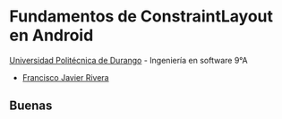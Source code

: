 # Fundamentos de ConstraintLayout en Android

[Universidad Politécnica de Durango](http://www.unipolidgo.edu.mx/sitio/) - Ingeniería en software 9°A
- [Francisco Javier Rivera](https://github.com/MierderTheKat)

## Buenas
